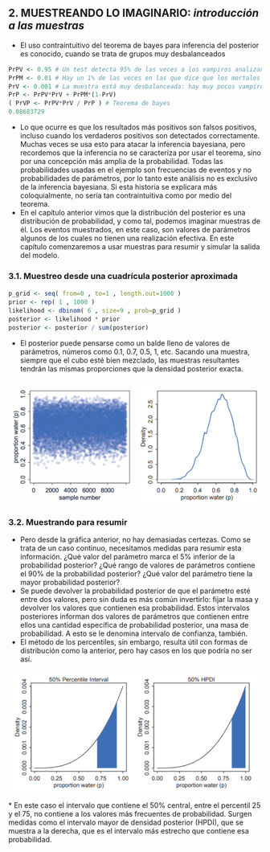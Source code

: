 ## 2. MUESTREANDO LO IMAGINARIO: *introducción a las muestras*

* El uso contraintuitivo del teorema de bayes para inferencia del posterior es conocido, cuando se trata de grupos muy desbalanceados
``` r
PrPV <- 0.95 # Un test detecta 95% de las veces a los vampiros analizando la sangre
PrPM <- 0.01 # Hay un 1% de las veces en las que dice que los mortales son vampiros, errando el diagnóstico
PrV <- 0.001 # La muestra está muy desbalanceada: hay muy pocos vampiros
PrP <- PrPV*PrV + PrPM*(1-PrV)
( PrVP <- PrPV*PrV / PrP ) # Teorema de bayes
0.08683729
```
* Lo que ocurre es que los resultados más positivos son falsos positivos, incluso cuando los verdaderos positivos son detectados correctamente. Muchas veces se usa esto para atacar la inferencia bayesiana, pero recordemos que la inferencia no se caracteriza por usar el teorema, sino por una concepción más amplia de la probabilidad. Todas las probabilidades usadas en el ejemplo son frecuencias de eventos y no probabilidades de parámetros, por lo tanto este análisis no es exclusivo de la inferencia bayesiana. Si esta historia se explicara más coloquialmente, no sería tan contraintuitiva como por medio del teorema.
* En el capítulo anterior vimos que la distribución del posterior es una distribución de probabilidad, y como tal, podemos imaginar muestras de él. Los eventos muestrados, en este caso, son valores de parámetros algunos de los cuales no tienen una realización efectiva. En este capítulo comenzaremos a usar muestras para resumir y simular la salida del modelo.

### 3.1. Muestreo desde una cuadrícula posterior aproximada
``` r
p_grid <- seq( from=0 , to=1 , length.out=1000 )
prior <- rep( 1 , 1000 )
likelihood <- dbinom( 6 , size=9 , prob=p_grid )
posterior <- likelihood * prior
posterior <- posterior / sum(posterior)
```
* El posterior puede pensarse como un balde lleno de valores de parámetros, números como 0.1, 0.7, 0.5, 1, etc. Sacando una muestra, siempre que el cubo esté bien mezclado, las muestras resultantes tendrán las mismas proporciones que la densidad posterior exacta.
<p align="center"> <img src="https://github.com/fedefliguer/books/blob/master/SR-images/2.3.png"> </p>

### 3.2. Muestrando para resumir
* Pero desde la gráfica anterior, no hay demasiadas certezas. Como se trata de un caso continuo, necesitamos medidas para resumir esta información. ¿Qué valor del parámetro marca el 5% inferior de la probabilidad posterior? ¿Qué rango de valores de parámetros contiene el 90% de la probabilidad posterior? ¿Qué valor del parámetro tiene la mayor probabilidad posterior?
* Se puede devolver la probabilidad posterior de que el parámetro esté entre dos valores, pero sin duda es más común invertirlo: fijar la masa y devolver los valores que contienen esa probabilidad. Estos intervalos posteriores informan dos valores de parámetros que contienen entre ellos una cantidad específica de probabilidad posterior, una masa de probabilidad. A esto se le denomina intervalo de confianza, también.
* El método de los percentiles, sin embargo, resulta útil con formas de distribución como la anterior, pero hay casos en los que podría no ser así.
<p align="center"> <img src="https://github.com/fedefliguer/books/blob/master/SR-images/2.4.png"> </p>
* En este caso el intervalo que contiene el 50% central, entre el percentil 25 y el 75, no contiene a los valores más frecuentes de probabilidad. Surgen medidas como el intervalo mayor de densidad posterior (HPDI), que se muestra a la derecha, que es el intervalo más estrecho que contiene esa probabilidad.
